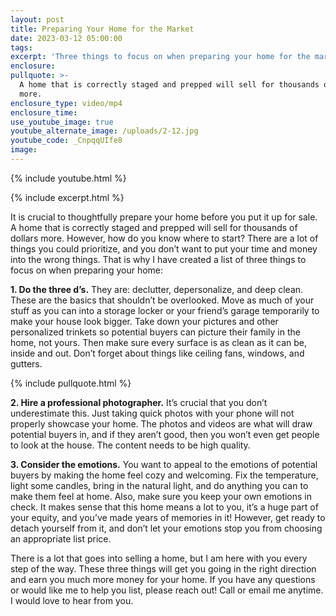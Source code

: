 ```yaml
---
layout: post
title: Preparing Your Home for the Market
date: 2023-03-12 05:00:00
tags:
excerpt: 'Three things to focus on when preparing your home for the market. '
enclosure:
pullquote: >-
  A home that is correctly staged and prepped will sell for thousands of dollars
  more. 
enclosure_type: video/mp4
enclosure_time:
use_youtube_image: true
youtube_alternate_image: /uploads/2-12.jpg
youtube_code: _CnpqqUIfe8
image:
---
```

{% include youtube.html %}

{% include excerpt.html %}

It is crucial to thoughtfully prepare your home before you put it up for sale. A home that is correctly staged and prepped will sell for thousands of dollars more. However, how do you know where to start? There are a lot of things you could prioritize, and you don’t want to put your time and money into the wrong things. That is why I have created a list of three things to focus on when preparing your home:&nbsp;

**1\. Do the three d’s.** They are: declutter, depersonalize, and deep clean. These are the basics that shouldn’t be overlooked. Move as much of your stuff as you can into a storage locker or your friend’s garage temporarily to make your house look bigger. Take down your pictures and other personalized trinkets so potential buyers can picture their family in the home, not yours. Then make sure every surface is as clean as it can be, inside and out. Don’t forget about things like ceiling fans, windows, and gutters.

{% include pullquote.html %}

**2\. Hire a professional photographer.** It’s crucial that you don’t underestimate this. Just taking quick photos with your phone will not properly showcase your home. The photos and videos are what will draw potential buyers in, and if they aren’t good, then you won’t even get people to look at the house. The content needs to be high quality.&nbsp;

**3\. Consider the emotions.** You want to appeal to the emotions of potential buyers by making the home feel cozy and welcoming. Fix the temperature, light some candles, bring in the natural light, and do anything you can to make them feel at home. Also, make sure you keep your own emotions in check. It makes sense that this home means a lot to you, it’s a huge part of your equity, and you’ve made years of memories in it! However, get ready to detach yourself from it, and don’t let your emotions stop you from choosing an appropriate list price.&nbsp;

There is a lot that goes into selling a home, but I am here with you every step of the way. These three things will get you going in the right direction and earn you much more money for your home. If you have any questions or would like me to help you list, please reach out! Call or email me anytime. I would love to hear from you.